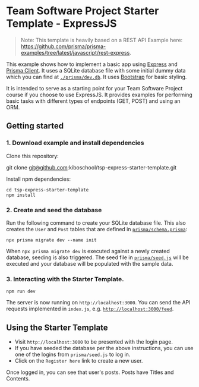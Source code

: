 # Team Software Project Starter Template - ExpressJS

> Note: This template is heavily based on a REST API Example here:
https://github.com/prisma/prisma-examples/tree/latest/javascript/rest-express.

This example shows how to implement a basic app using [Express](https://expressjs.com/) and [Prisma
Client](https://www.prisma.io/docs/concepts/components/prisma-client). It uses a SQLite database file with some initial
dummy data which you can find at [`./prisma/dev.db`](./prisma/dev.db).  It uses
[Bootstrap](git@github.com:kiboschool/tsp-express-starter-template.git) for basic styling.

It is intended to serve as a starting point for your Team Software Project course if you choose to use ExpressJS.  It
provides examples for performing basic tasks with different types of endpoints (GET, POST) and using an ORM.

## Getting started

### 1. Download example and install dependencies

Clone this repository:

git clone git@github.com:kiboschool/tsp-express-starter-template.git

Install npm dependencies:
```
cd tsp-express-starter-template
npm install
```

### 2. Create and seed the database

Run the following command to create your SQLite database file. This also creates the `User` and `Post` tables that are
defined in [`prisma/schema.prisma`](./prisma/schema.prisma):

```
npx prisma migrate dev --name init
```

When `npx prisma migrate dev` is executed against a newly created database, seeding is also triggered.  The seed file in
[`prisma/seed.js`](./prisma/seed.js) will be executed and your database will be populated with the sample data.


### 3. Interacting with the Starter Template.

```
npm run dev
```

The server is now running on `http://localhost:3000`. You can send the API requests implemented in `index.js`, e.g.
[`http://localhost:3000/feed`](http://localhost:3000/feed).

## Using the Starter Template

- Visit `http://localhost:3000` to be presented with the login page.
- If you have seeded the database per the above instructions, you can use one of the logins from `prisma/seed.js` to log
  in.
- Click on the `Register here` link to create a new user.

Once logged in, you can see that user's posts.  Posts have Titles and Contents.


